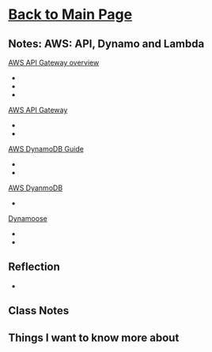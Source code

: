 # [Back to Main Page](https://reecerenninger.github.io/reading-notes/)

## Notes: AWS: API, Dynamo and Lambda

[AWS API Gateway overview](https://www.serverless.com/amazon-api-gateway)

-
-
-

[AWS API Gateway](https://aws.amazon.com/api-gateway/)

-
-

[AWS DynamoDB Guide](https://www.dynamodbguide.com/what-is-dynamo-db/)

-
-

[AWS DyanmoDB](https://aws.amazon.com/dynamodb/)

-

[Dynamoose](https://dynamoosejs.com/getting_started/Introduction)

-
-

## Reflection 

-

## Class Notes

## Things I want to know more about
